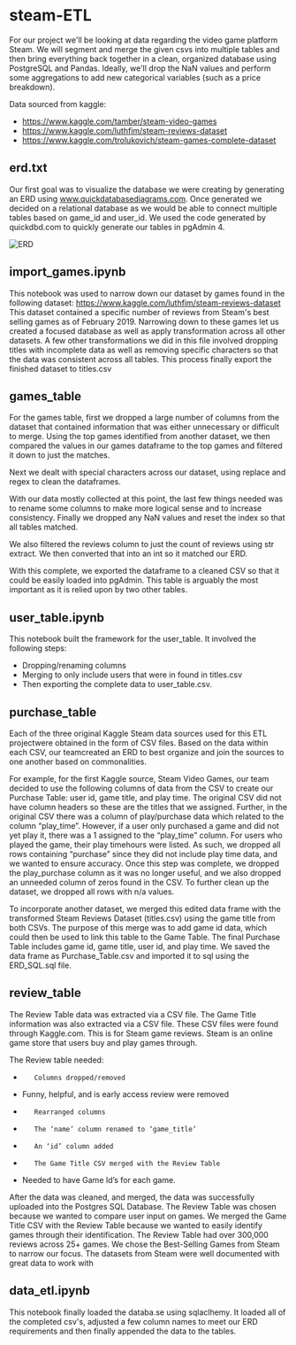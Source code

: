 # steam-ETL

For our project we'll be looking at data regarding the video game platform Steam. We will segment and merge the given csvs into multiple tables and then bring everything back together in a clean, organized database using PostgreSQL and Pandas. Ideally, we'll drop the NaN values and perform some aggregations to add new categorical variables (such as a price breakdown).

Data sourced from kaggle:
- https://www.kaggle.com/tamber/steam-video-games
- https://www.kaggle.com/luthfim/steam-reviews-dataset
- https://www.kaggle.com/trolukovich/steam-games-complete-dataset

## erd.txt
Our first goal was to visualize the database we were creating by generating an ERD using www.quickdatabasediagrams.com. Once generated we decided on a relational database as we would be able to connect multiple tables based on game_id and user_id.
We used the code generated by quickdbd.com to quickly generate our tables in pgAdmin 4.

![ERD](https://github.com/glandsly/steam-ETL/erd.png)

## import_games.ipynb
This notebook was used to narrow down our dataset by games found in the following dataset: https://www.kaggle.com/luthfim/steam-reviews-dataset 
This dataset contained a specific number of reviews from Steam's best selling games as of February 2019. Narrowing down to these games let us created a focused database as well as apply transformation across all other datasets.
A few other transformations we did in this file involved dropping titles with incomplete data as well as removing specific characters so that the data was consistent across all tables.
This process finally export the finished dataset to titles.csv

## games_table
For the games table, first we dropped a large number of columns from the dataset that contained information that was either unnecessary or difficult to merge. Using the top games identified from another dataset, we then compared the values in our games dataframe to the top games and filtered it down to just the matches.

Next we dealt with special characters across our dataset, using replace and regex to clean the dataframes.

With our data mostly collected at this point, the last few things needed was to rename some columns to make more logical sense and to increase consistency. Finally we dropped any NaN values and reset the index so that all tables matched.

We also filtered the reviews column to just the count of reviews using str extract. We then converted that into an int so it matched our ERD.

With this complete, we exported the dataframe to a cleaned CSV so that it could be easily loaded into pgAdmin. This table is arguably the most important as it is relied upon by two other tables.

## user_table.ipynb
This notebook built the framework for the user_table. It involved the following steps: 
* Dropping/renaming columns
* Merging to only include users that were in found in titles.csv 
* Then exporting the complete data to user_table.csv.

## purchase_table
Each of the three original Kaggle Steam data sources used for this ETL projectwere obtained in the form of CSV files. Based on the data within each CSV, our teamcreated an ERD to best organize and join the sources to one another based on commonalities. 

For example, for the first Kaggle source, Steam Video Games, our team decided to use the following columns of data from the CSV to create our Purchase Table: user id, game title, and play time. The original CSV did not have column headers so these are the titles that we assigned. Further, in the original CSV there was a column of play/purchase data which related to the column “play_time”. However, if a user only purchased a game and did not yet play it, there was a 1 assigned to the “play_time” column. For users who played the game, their play timehours were listed. As such, we dropped all rows containing “purchase” since they did not include play time data, and we wanted to ensure accuracy. Once this step was complete, we dropped the play_purchase column as it was no longer useful, and we also dropped an unneeded column of zeros found in the CSV. To further clean up the dataset, we dropped all rows with n/a values.

To incorporate another dataset, we merged this edited data frame with the transformed Steam Reviews Dataset (titles.csv) using the game title from both CSVs. The purpose of this merge was to add game id data, which could then be used to link this table to the Game Table. The final Purchase Table includes game id, game title, user id, and play time. We saved the data frame as Purchase_Table.csv and imported it to sql using the ERD_SQL.sql file.

## review_table
The Review Table data was extracted via a CSV file. The Game Title information was also extracted via a CSV file. These CSV files were found through Kaggle.com. This is for Steam game reviews. Steam is an online game store that users buy and play games through.

The Review table needed:
-        Columns dropped/removed
- Funny, helpful, and is early access review were removed
-        Rearranged columns
-        The ‘name’ column renamed to ‘game_title’
-        An ‘id’ column added
-        The Game Title CSV merged with the Review Table
-  Needed to have Game Id’s for each game.

After the data was cleaned, and merged, the data was successfully uploaded into the Postgres SQL Database. The Review Table was chosen because we wanted to compare user input on games. We merged the Game Title CSV with the Review Table because we wanted to easily identify games through their identification. The Review Table had over 300,000 reviews across 25+ games. We chose the Best-Selling Games from Steam to narrow our focus. The datasets from Steam were well documented with great data to work with

## data_etl.ipynb
This notebook finally loaded the databa.se using sqlaclhemy. It loaded all of the completed csv's, adjusted a few column names to meet our ERD requirements and then finally appended the data to the tables.


